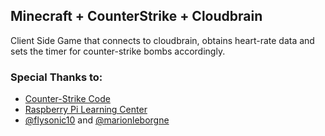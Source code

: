 ## Minecraft + CounterStrike + Cloudbrain

Client Side Game that connects to cloudbrain, obtains heart-rate data and sets the timer for counter-strike bombs accordingly.


### Special Thanks to:
- [Counter-Strike Code](http://www.raspberrypi-spy.co.uk/2014/07/operation-counterstrike-a-minecraft-game-for-the-pi/)
- [Raspberry Pi Learning Center](https://www.raspberrypi.org/learning/getting-started-with-minecraft-pi/)
- [@flysonic10](https://github.com/flysonic10) and [@marionleborgne](https://github.com/marionleborgne)
